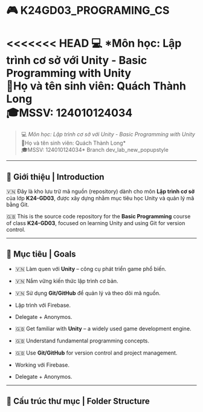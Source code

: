 # 🎮 K24GD03_PROGRAMING_CS

<<<<<<< HEAD
💻 *Môn học: Lập trình cơ sở với Unity - Basic Programming with Unity
<br>🤴Họ và tên sinh viên: Quách Thành Long
<br>🎓MSSV: 124010124034
=======
> 💻 *Môn học: Lập trình cơ sở với Unity - Basic Programming with Unity*
> <br>🤴Họ và tên sinh viên: Quách Thành Long*
> <br>🎓MSSV: 124010124034*
>Branch dev_lab_new_popupstyle

---

## 📌 Giới thiệu | Introduction

🇻🇳 Đây là kho lưu trữ mã nguồn (repository) dành cho môn **Lập trình cơ sở** của lớp **K24-GD03**, được xây dựng nhằm mục tiêu học Unity và quản lý mã bằng Git.

🇬🇧 This is the source code repository for the **Basic Programming** course of class **K24-GD03**, focused on learning Unity and using Git for version control.

---

## 🎯 Mục tiêu | Goals

- 🇻🇳 Làm quen với **Unity** – công cụ phát triển game phổ biến.
- 🇻🇳 Nắm vững kiến thức lập trình cơ bản.
- 🇻🇳 Sử dụng **Git/GitHub** để quản lý và theo dõi mã nguồn.
- Lập trình với Firebase.
- Delegate + Anonymos.

- 🇬🇧 Get familiar with **Unity** – a widely used game development engine.
- 🇬🇧 Understand fundamental programming concepts.
- 🇬🇧 Use **Git/GitHub** for version control and project management.
- Working với Firebase.
- Delegate + Anonymos.

---

## 📁 Cấu trúc thư mục | Folder Structure

